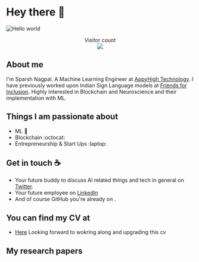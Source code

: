 # Hey there :wave:

<img src="https://media-exp1.licdn.com/dms/image/C4D16AQGNenRf4MBLew/profile-displaybackgroundimage-shrink_200_800/0/1652300783946?e=1668643200&v=beta&t=cIcLyd3AliEf9H5johfwKXjqonfsd4TmdwS9LVSQSoc" alt="Hello world">

<p align="center"> 
  Visitor count<br>
  <img src="https://profile-counter.glitch.me/0sparsh2/count.svg" />
</p>

## About me

I'm Sparsh Nagpal. A Machine Learning Engineer at [AppyHigh Technology](https://www.appyhigh.com/). I have previously worked upon Indian Sign Language models at [Friends for Inclusion](). Highly interested in Blockchain and Neuroscience and their implementation with ML. 

## Things I am passionate about

- ML :robot:
- Blockchain :octocat:
- Entrepreneurship & Start Ups :laptop:

## Get in touch :coffee:

- Your future buddy to discuss AI related things and tech in general on [Twitter](https://twitter.com/techsparshyyy).
- Your future employee on [LinkedIn](https://www.linkedin.com/in/sparshnagpal)
- And of course GitHub you're already on .

## You can find my CV at 

- [Here](https://drive.google.com/file/d/1Sb_eLD-N5ucL4YW8xbs8FC6KrjCbIag9/view?usp=sharing) Looking forward to wokring along and upgrading this cv 

## My research papers




<!--
**0sparsh2/0sparsh2** is a ✨ _special_ ✨ repository because its `README.md` (this file) appears on your GitHub profile.

Here are some ideas to get you started:

- 🔭 I’m currently working on ...
- 🌱 I’m currently learning ...
- 👯 I’m looking to collaborate on ...
- 🤔 I’m looking for help with ...
- 💬 Ask me about ...
- 📫 How to reach me: ...
- 😄 Pronouns: ...
- ⚡ Fun fact: ...
-->
